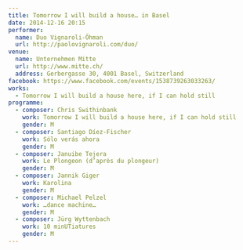 ```yaml
---
title: Tomorrow I will build a house… in Basel
date: 2014-12-16 20:15
performer:
  name: Duo Vignaroli-Öhman
  url: http://paolovignaroli.com/duo/
venue:
  name: Unternehmen Mitte
  url: http://www.mitte.ch/
  address: Gerbergasse 30, 4001 Basel, Switzerland
facebook: https://www.facebook.com/events/1538739263033263/
works:
  - Tomorrow I will build a house here, if I can hold still
programme:
  - composer: Chris Swithinbank
    work: Tomorrow I will build a house here, if I can hold still
    gender: M
  - composer: Santiago Díez-Fischer
    work: Sólo verás ahora
    gender: M
  - composer: Januibe Tejera
    work: Le Plongeon (d’après du plongeur)
    gender: M
  - composer: Jannik Giger
    work: Karolina
    gender: M
  - composer: Michael Pelzel
    work: …dance machine…
    gender: M
  - composer: Jürg Wyttenbach
    work: 10 minUTiatures
    gender: M
---
```

